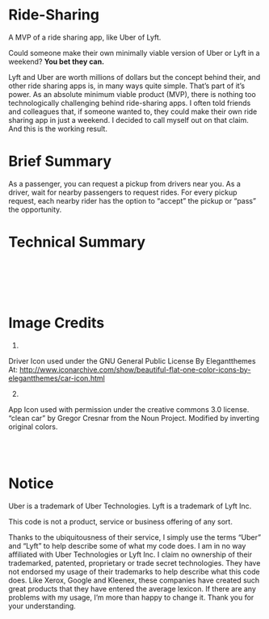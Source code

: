 # Ride-Sharing
A MVP of a ride sharing app, like Uber of Lyft.

Could someone make their own minimally viable version of Uber or Lyft in a weekend? **You bet they can.** 

Lyft and Uber are worth millions of dollars but the concept behind their, and other ride sharing apps is, in many ways quite simple. That’s part of it’s power. As an absolute minimum viable product (MVP), there is nothing too technologically challenging behind ride-sharing apps. I often told friends and colleagues that, if someone wanted to, they could make their own ride sharing app in just a weekend. I decided to call myself out on that claim. And this is the working result.

# Brief Summary <br />
As a passenger, you can request a pickup from drivers near you.
As a driver, wait for nearby passengers to request rides. For every pickup request, each nearby rider has the option to “accept” the pickup or “pass” the opportunity.


# Technical Summary

<br /><br /><br /><br />
# Image Credits

1.
Driver Icon used under the GNU General Public License
By Elegantthemes
At: http://www.iconarchive.com/show/beautiful-flat-one-color-icons-by-elegantthemes/car-icon.html

2.
App Icon used with permission under the creative commons 3.0 license.
“clean car” by Gregor Cresnar from the Noun Project.
Modified by inverting original colors.

<br /><br />
# Notice

Uber is a trademark of Uber Technologies. 
Lyft is a trademark of Lyft Inc.

This code is not a product, service or business offering of any sort.

Thanks to the ubiquitousness of their service, I simply use the terms “Uber” and “Lyft” to help describe some of what my code does. I am in no way affiliated with Uber Technologies or Lyft Inc. I claim no ownership of their trademarked, patented, proprietary or trade secret technologies. They have not endorsed my usage of their trademarks to help describe what this code does. Like Xerox, Google and Kleenex, these companies have created such great products that they have entered the average lexicon. If there are any problems with my usage, I’m more than happy to change it. Thank you for your understanding.
